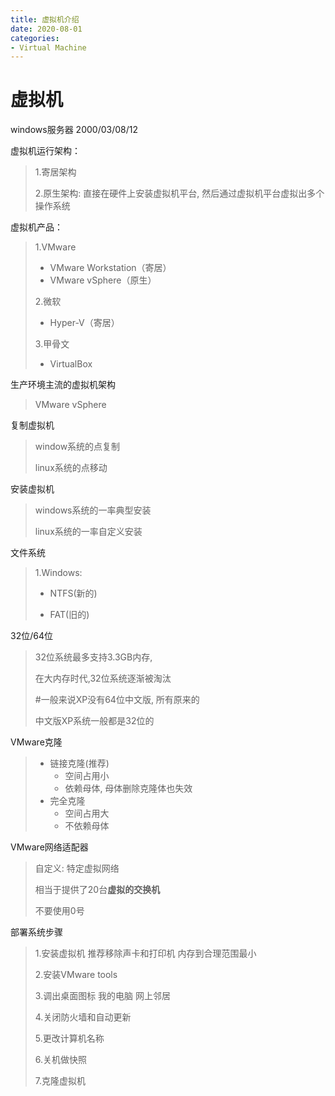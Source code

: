 ```yaml
---
title: 虚拟机介绍
date: 2020-08-01
categories:
- Virtual Machine
---
```

# 虚拟机

windows服务器 2000/03/08/12

虚拟机运行架构：

> 1.寄居架构
>
> 2.原生架构: 直接在硬件上安装虚拟机平台, 然后通过虚拟机平台虚拟出多个操作系统

虚拟机产品：

> 1.VMware
>
> * VMware Workstation（寄居）
> * VMware vSphere（原生）
>
> 2.微软
>
> * Hyper-V（寄居）
>
> 3.甲骨文
>
> * VirtualBox

生产环境主流的虚拟机架构

> VMware vSphere

复制虚拟机

> window系统的点复制
>
> linux系统的点移动

安装虚拟机

> windows系统的一率典型安装
>
> linux系统的一率自定义安装

文件系统

> 1.Windows:
>
> * NTFS(新的)
>
> * FAT(旧的)

32位/64位

> 32位系统最多支持3.3GB内存,
>
> 在大内存时代,32位系统逐渐被淘汰
>
> #一般来说XP没有64位中文版, 所有原来的
>
> 中文版XP系统一般都是32位的

VMware克隆

> * 链接克隆(推荐)
>   * 空间占用小
>   * 依赖母体, 母体删除克隆体也失效
> * 完全克隆
>   * 空间占用大
>   * 不依赖母体

VMware网络适配器

> 自定义: 特定虚拟网络
>
> 相当于提供了20台**虚拟的交换机**
>
> 不要使用0号

部署系统步骤

> 1.安装虚拟机  推荐移除声卡和打印机  内存到合理范围最小
>
> 2.安装VMware tools
>
> 3.调出桌面图标  我的电脑 网上邻居
>
> 4.关闭防火墙和自动更新
>
> 5.更改计算机名称
>
> 6.关机做快照
>
> 7.克隆虚拟机
